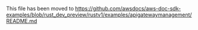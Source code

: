 This file has been moved to https://github.com/awsdocs/aws-doc-sdk-examples/blob/rust_dev_preview/rustv1/examples/apigatewaymanagement/README.md
